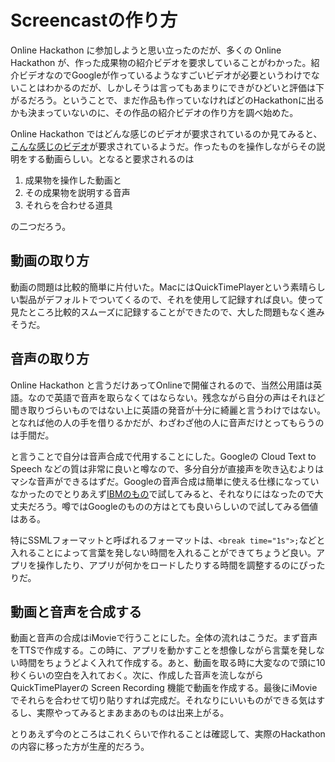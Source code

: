 # Screencastの作り方

Online Hackathon に参加しようと思い立ったのだが、多くの Online Hackathon が、作った成果物の紹介ビデオを要求していることがわかった。紹介ビデオなのでGoogleが作っているようなすごいビデオが必要というわけでないことはわかるのだが、しかしそうは言ってもあまりにできがひどいと評価は下がるだろう。ということで、まだ作品も作っていなければどのHackathonに出るかも決まっていないのに、その作品の紹介ビデオの作り方を調べ始めた。

Online Hackathon ではどんな感じのビデオが要求されているのか見てみると、[こんな感じのビデオ](https://hacklolla2011.devpost.com/submissions/3491-veokami-for-lollapalooza)が要求されているようだ。作ったものを操作しながらその説明をする動画らしい。となると要求されるのは

1. 成果物を操作した動画と
1. その成果物を説明する音声
1. それらを合わせる道具

の二つだろう。

## 動画の取り方

動画の問題は比較的簡単に片付いた。MacにはQuickTimePlayerという素晴らしい製品がデフォルトでついてくるので、それを使用して記録すれば良い。使って見たところ比較的スムーズに記録することができたので、大した問題もなく進みそうだ。

## 音声の取り方

Online Hackathon と言うだけあってOnlineで開催されるので、当然公用語は英語。なので英語で音声を取らなくてはならない。残念ながら自分の声はそれほど聞き取りづらいものではない上に英語の発音が十分に綺麗と言うわけではない。となれば他の人の手を借りるかだが、わざわざ他の人に音声だけとってもらうのは手間だ。

と言うことで自分は音声合成で代用することにした。Googleの Cloud Text to Speech などの質は非常に良いと噂なので、多分自分が直接声を吹き込むよりはマシな音声ができるはずだ。Googleの音声合成は簡単に使える仕様になっていなかったのでとりあえず[IBMのもの](https://text-to-speech-demo.ng.bluemix.net/)で試してみると、それなりにはなったので大丈夫だろう。噂ではGoogleのものの方はとても良いらしいので試してみる価値はある。

特にSSMLフォーマットと呼ばれるフォーマットは、`<break time="1s">;`などと入れることによって言葉を発しない時間を入れることができてちょうど良い。アプリを操作したり、アプリが何かをロードしたりする時間を調整するのにぴったりだ。

## 動画と音声を合成する

動画と音声の合成はiMovieで行うことにした。全体の流れはこうだ。まず音声をTTSで作成する。この時に、アプリを動かすことを想像しながら言葉を発しない時間をちょうどよく入れて作成する。あと、動画を取る時に大変なので頭に10秒くらいの空白を入れておく。次に、作成した音声を流しながらQuickTimePlayerの Screen Recording 機能で動画を作成する。最後にiMovieでそれらを合わせて切り貼りすれば完成だ。それなりにいいものができる気はするし、実際やってみるとまあまあのものは出来上がる。

とりあえず今のところはこれくらいで作れることは確認して、実際のHackathonの内容に移った方が生産的だろう。
